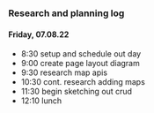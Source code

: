 ### Research and planning log
#### Friday, 07.08.22
* 8:30 setup and schedule out day
* 9:00 create page layout diagram
* 9:30 research map apis
* 10:30 cont. research adding maps
* 11:30 begin sketching out crud
* 12:10 lunch